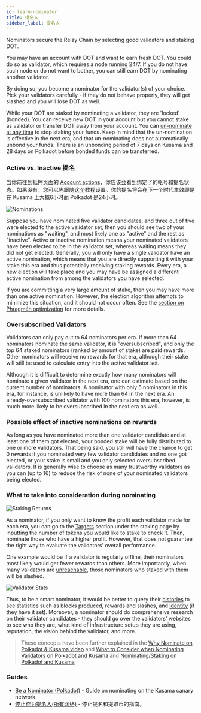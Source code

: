 ```yaml
---
id: learn-nominator
title: 提名人
sidebar_label: 提名人
---
```


Nominators secure the Relay Chain by selecting good validators and staking DOT.

You may have an account with DOT and want to earn fresh DOT. You could do so as validator, which requires a node running 24/7. If you do not have such node or do not want to bother, you can still earn DOT by nominating another validator.

By doing so, you become a nominator for the validator(s) of your choice. Pick your validators carefully - if they do not behave properly, they will get slashed and you will lose DOT as well.

While your DOT are staked by nominating a validator, they are 'locked' (bonded). You can receive new DOT in your account but you cannot stake as validator or transfer DOT away from your account. You can [un-nominate at any time](maintain-guides-how-to-unbond) to stop staking your funds. Keep in mind that the un-nomination is effective in the next era, and that un-nominating does not automatically unbond your funds. There is an unbonding period of 7 days on Kusama and 28 days on Polkadot before bonded funds can be transferred.

### Active vs. Inactive 提名

当你前往到抵押页面的 [Account actions](https://polkadot.js.org/apps/#/staking/actions)，你应该会看到绑定了的帐号和提名状态。如果没有，您可以先跟随[这个](maintain-guides-how-to-nominate-kusama)教程设置。你的提名将会在下一个时代生效即是在 Kusama 上大概6小时而 Polkadot 是24小时。

![Nominations](/img/staking/polkadotjs-staking-account-actions.jpg)

Suppose you have nominated five validator candidates, and three out of five were elected to the active validator set, then you should see two of your nominations as "waiting", and most likely one as "active" and the rest as "inactive". Active or inactive nomination means your nominated validators have been elected to be in the validator set, whereas waiting means they did not get elected. Generally, you will only have a single validator have an active nomination, which means that you are directly supporting it with your stake this era and thus potentially receiving staking rewards. Every era, a new election will take place and you may have be assigned a different active nomination from among the validators you have selected.

If you are committing a very large amount of stake, then you may have more than one active nomination. However, the election algorithm attempts to minimize this situation, and it should not occur often. See the [section on Phragmén optimization](learn-phragmen#optimizations) for more details.

### Oversubscribed Validators

Validators can only pay out to 64 nominators per era. If more than 64 nominators nominate the same validator, it is "oversubscribed", and only the top 64 staked nominators (ranked by amount of stake) are paid rewards. Other nominators will receive no rewards for that era, although their stake will still be used to calculate entry into the active validator set.

Although it is difficult to determine exactly how many nominators will nominate a given validator in the next era, one can estimate based on the current number of nominators. A nominator with only 5 nominators in this era, for instance, is unlikely to have more than 64 in the next era. An already-oversubscribed validator with 100 nominators this era, however, is much more likely to be oversubscribed in the next era as well.

### Possible effect of inactive nominations on rewards

As long as you have nominated more than one validator candidate and at least one of them got elected, your bonded stake will be fully distributed to one or more validators. That being said, you still will have the chance to get 0 rewards if you nominated very few validator candidates and no one got elected, or your stake is small and you only selected oversubscribed validators. It is generally wise to choose as many trustworthy validators as you can (up to 16) to reduce the risk of none of your nominated validators being elected.

### What to take into consideration during nominating

![Staking Returns](/img/staking/polkadotjs-staking-returns.jpg)

As a nominator, if you only want to know the profit each validator made for each era, you can go to the [Targets](https://polkadot.js.org/apps/#/staking/targets) section under the staking page by inputting the number of tokens you would like to stake to check it. Then, nominate those who have a higher profit. However, that does not guarantee the right way to evaluate the validators' overall performance.

One example would be if a validator is regularly offline, their nominators most likely would get fewer rewards than others. More importantly, when many validators are [unreachable](learn-staking#unresponsiveness), those nominators who staked with them will be slashed.

![Validator Stats](/img/staking/polkadotjs-staking-validator-stats.jpg)

Thus, to be a smart nominator, it would be better to query their [histories](https://polkadot.js.org/apps/#/staking/query/) to see statistics such as blocks produced, rewards and slashes, and [identity](learn-identity) (if they have it set). Moreover, a nominator should do comprehensive research on their validator candidates - they should go over the validators' websites to see who they are, what kind of infrastructure setup they are using, reputation, the vision behind the validator, and more.

> These concepts have been further explained in the [Why Nominate on Polkadot & Kusama video](https://www.youtube.com/watch?v=weG_uzdSs1E&list=PLOyWqupZ-WGuAuS00rK-pebTMAOxW41W8&index=4) and [What to Consider when Nominating Validators on Polkadot and Kusama](https://www.youtube.com/watch?v=K-a4CgVchvU&list=PLOyWqupZ-WGuAuS00rK-pebTMAOxW41W8&index=9) and [Nominating/Staking on Polkadot and Kusama](https://www.youtube.com/watch?v=NYs9oWAbzbE&list=PLOyWqupZ-WGuAuS00rK-pebTMAOxW41W8&index=14)

### Guides

- [Be a Nominator (Polkadot)](maintain-guides-how-to-nominate-polkadot) - Guide on nominating on the Kusama canary network.
- [停止作为提名人(所有网络)](maintain-guides-how-to-unbond) - 停止提名和提取币的指南。
